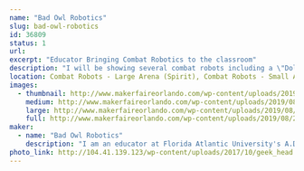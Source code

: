 ```yaml
---
name: "Bad Owl Robotics"
slug: bad-owl-robotics
id: 36809
status: 1
url: 
excerpt: "Educator Bringing Combat Robotics to the classroom"
description: "I will be showing several combat robots including a \"Dollar Tree\" Foam board robot that is being tested for use in the classroom."
location: Combat Robots - Large Arena (Spirit), Combat Robots - Small Arena (Spirit)
images:
  - thumbnail: http://www.makerfaireorlando.com/wp-content/uploads/2019/08/20171021_113626.jpg
    medium: http://www.makerfaireorlando.com/wp-content/uploads/2019/08/20171021_113626.jpg
    large: http://www.makerfaireorlando.com/wp-content/uploads/2019/08/20171021_113626.jpg
    full: http://www.makerfaireorlando.com/wp-content/uploads/2019/08/20171021_113626.jpg
maker:
  - name: "Bad Owl Robotics"
    description: "I am an educator at Florida Atlantic University's A.D. Henderson School working to bring low-cost combat robotics to the 6-12 grade levels in public school.  My daughters are makers and will be campaigning their own robot. "
photo_link: http://104.41.139.123/wp-content/uploads/2017/10/geek_head.png
---
```

